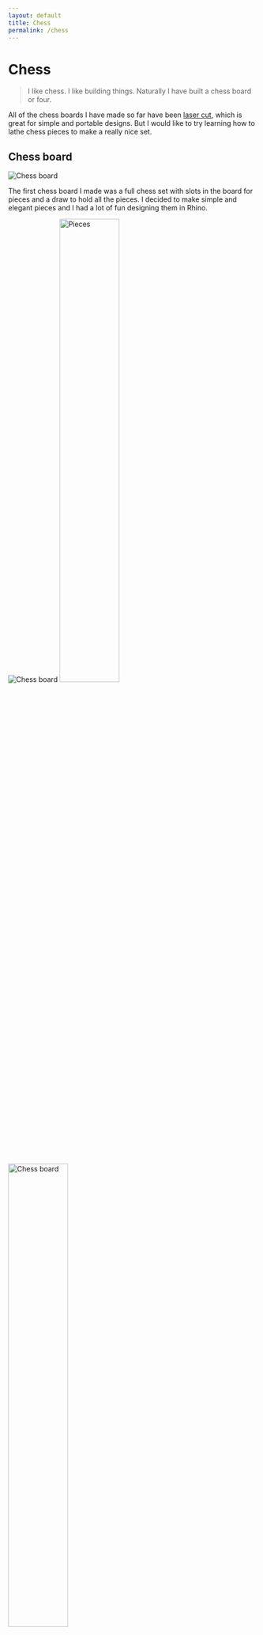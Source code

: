 ```yaml
---
layout: default
title: Chess
permalink: /chess
---
```


# Chess
> I like chess. I like building things. Naturally I have built a chess board or four.

All of the chess boards I have made so far have been [laser cut](/sebsite/laser), which is great for simple and portable designs. But I would like to try learning how to lathe chess pieces to make a really nice set.

## Chess board
<div class="clearfix">
    <img alt="Chess board" src="/sebsite/images/chess4.jpg" id="rightfloat">

<p>The first chess board I made was a full chess set with slots in the board for pieces and a draw to hold all the pieces. I decided to make simple and elegant pieces and I had a lot of fun designing them in Rhino.</p>
<img alt="Chess board" src="/sebsite/images/chess1.jpg" id="rightfloat">
<img alt="Pieces" src="/sebsite/images/woodpieces.jpg" width="49%">
<img alt="Chess board" src="/sebsite/images/chess3.jpg" width="49%">

</div>

## Wall chess
<div class="clearfix">
    <img alt="chess board" src="/sebsite/images/wallchess1.jpg" id="rightfloat">
I had a full set of 2D pieces left over from making my first chess board, and one day they were just sitting on my desk and I thought "what can I do with a full set of 2D wooden chess pieces?". So I decided to make a wall chess board for people to play on as they walk past each day. I added a turn counter and some string for a board and put it all up with blu tack, super simple.

<img alt="chess pieces" src="/sebsite/images/acrylicpieces.jpg" class="basicimg">

Then I decided to make another two because the concept was cool and playing chess against unknown opponents with an unknown team was super fun. This time I went all out on the pieces design and used a lot more laser cutting technique I had been learning. I added thick and thin score lines to give detail on the pieces, such as the knight's jaw shape, 3D effect on the pawns and bishops and even abs for the king!

<img alt="chess board" src="/sebsite/images/wallchess2.jpg" class="basicimg">
<p>With this board I tried a new method of holding the pieces with a grid of supports that have slits in the horizontal beams that the pieces slot into. </p>


<img alt="chess board" src="/sebsite/images/wallchess3.jpg" class="basicimg">
<p>This is definitely the best of my wall chess boards because I made a really nice backboard. It also used my fancy acrylic pieces.</p>

</div>